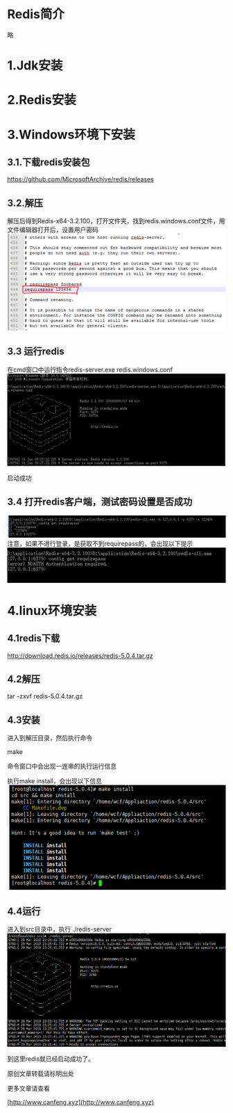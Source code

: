 # Redis简介
略

# 1.Jdk安装
# 2.Redis安装
# 3.Windows环境下安装
## 3.1.下载redis安装包
https://github.com/MicrosoftArchive/redis/releases

## 3.2.解压
解压后得到Redis-x64-3.2.100，打开文件夹，找到redis.windows.conf文件，用文件编辑器打开后，设置用户密码
![](8350955-1dffce20096bdfc3.png)

## 3.3 运行redis
在cmd窗口中运行指令redis-server.exe redis.windows.conf
![](8350955-5cb345f10cdae1a9.png)

启动成功

## 3.4 打开redis客户端，测试密码设置是否成功
![](8350955-681f76414e0a60c6.png)
注意，如果不进行登录，是获取不到requirepass的，会出现以下提示
![](8350955-755b880adb6003fa.png)

# 4.linux环境安装
## 4.1redis下载
http://download.redis.io/releases/redis-5.0.4.tar.gz

## 4.2解压
tar -zxvf redis-5.0.4.tar.gz

## 4.3安装
进入到解压目录，然后执行命令

make

命令窗口中会出现一连串的执行运行信息

执行make install，会出现以下信息
![](8350955-9bc6e91f540ad1db.png)

## 4.4运行
进入到src目录中，执行 ./redis-server
![](8350955-7a068e8e3fc05228.png)

到这里redis就已经启动成功了。

原创文章转载请标明出处

更多文章请查看

[http://www.canfeng.xyz](http://www.canfeng.xyz)

